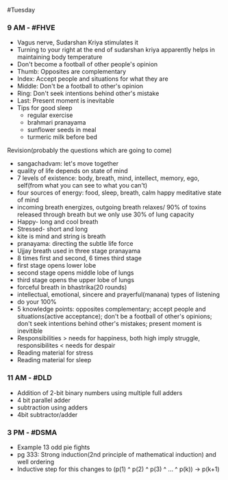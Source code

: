 #Tuesday 
### 9 AM - #FHVE 
- Vagus nerve, Sudarshan Kriya stimulates it
- Turning to your right at the end of sudarshan kriya apparently helps in maintaining body temperature
- Don't become a football of other people's opinion
- Thumb: Opposites are complementary
- Index: Accept people and situations for what they are
- Middle: Don't be a football to other's opinion
- Ring: Don't seek intentions behind other's mistake
- Last: Present moment is inevitable
- Tips for good sleep
	- regular exercise
	- brahmari pranayama
	- sunflower seeds in meal
	- turmeric milk before bed


Revision(probably the questions which are going to come)
- sangachadvam: let's move together
- quality of life depends on state of mind
- 7 levels of existence: body, breath, mind, intellect, memory, ego, self(from what you can see to what you can't)
- four sources of energy: food, sleep, breath, calm happy meditative state of mind
- incoming breath energizes, outgoing breath relaxes/ 90% of toxins released through breath but we only use 30% of lung capacity
- Happy- long and cool breath
- Stressed- short and long
- kite is mind and string is breath
- pranayama: directing the subtle life force
- Ujjay breath used in three stage pranayama
- 8 times first and second, 6 times third stage
- first stage opens lower lobe
- second stage opens middle lobe of lungs
- third stage opens the upper lobe of lungs
- forceful breath in bhastrika(20 rounds)
- intellectual, emotional, sincere and prayerful(manana) types of listening
- do your 100%
- 5 knowledge points: opposites complementary; accept people and situations(active acceptance); don't be a football of other's opinions; don't seek intentions behind other's mistakes; present moment is inevitible
- Responsibilities > needs for happiness, both high imply struggle, responsibilites < needs for despair
- Reading material for stress
- Reading material for sleep

### 11 AM - #DLD 
- Addition of 2-bit binary numbers using multiple full adders
- 4 bit parallel adder
- subtraction using adders
- 4bit subtractor/adder

### 3 PM - #DSMA 
- Example 13 odd pie fights
- pg 333: Strong induction(2nd principle of mathematical induction) and well ordering
- Inductive step for this changes to (p(1) ^ p(2) ^ p(3) ^ ... ^ p(k)) -> p(k+1)
